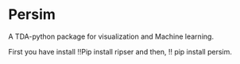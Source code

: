 # Persim
A TDA-python package for visualization and Machine learning.

First you have install !!Pip install ripser
and then,
!! pip install persim.
